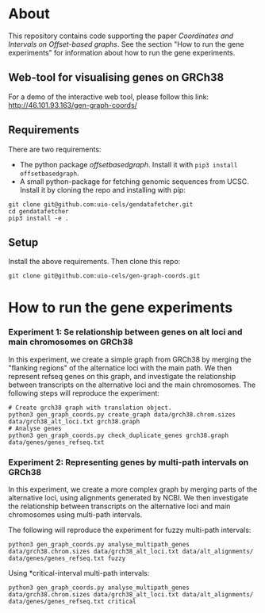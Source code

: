 # About
This repository contains code supporting the paper _Coordinates and Intervals on Offset-based graphs_.
See the section "How to run the gene experiments" for information about how to run the gene experiments.

## Web-tool for visualising genes on GRCh38

For a demo of the interactive web tool, please follow this link:  http://46.101.93.163/gen-graph-coords/

## Requirements
There are two requirements:
* The python package _offsetbasedgraph_. Install it with `pip3 install offsetbasedgraph`.
* A small python-package for fetching genomic sequences from UCSC. Install it by cloning the repo and installing with pip:
```
git clone git@github.com:uio-cels/gendatafetcher.git
cd gendatafetcher
pip3 install -e .
```
## Setup
Install the above requirements. Then clone this repo:

```
git clone git@github.com:uio-cels/gen-graph-coords.git
```

# How to run the gene experiments

### Experiment 1: Se relationship between genes on alt loci and main chromosomes on GRCh38
In this experiment, we create a simple graph from GRCh38 by
merging the "flanking regions" of the alternatice loci with the main path.
We then represent refseq genes on this graph, and investigate the relationship between transcripts on the alternative loci and the main chromosomes.
The following steps will reproduce the experiment:

```
# Create grch38 graph with translation object.
python3 gen_graph_coords.py create_graph data/grch38.chrom.sizes data/grch38_alt_loci.txt grch38.graph
# Analyse genes
python3 gen_graph_coords.py check_duplicate_genes grch38.graph data/genes/genes_refseq.txt
```

### Experiment 2: Representing genes by multi-path intervals on GRCh38
In this experiment, we create a more complex graph by merging parts of the alternative loci, using alignments generated by NCBI. We then investigate the relationship between transcripts on the alternative loci and main chromosomes using multi-path intervals.

The following will reproduce the experiment for fuzzy multi-path intervals:

```
python3 gen_graph_coords.py analyse_multipath_genes data/grch38.chrom.sizes data/grch38_alt_loci.txt data/alt_alignments/ data/genes/genes_refseq.txt fuzzy
```

Using *critical-interval multi-path intervals:
```
python3 gen_graph_coords.py analyse_multipath_genes data/grch38.chrom.sizes data/grch38_alt_loci.txt data/alt_alignments/ data/genes/genes_refseq.txt critical
```

